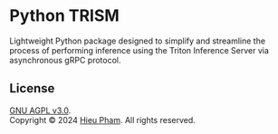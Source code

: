 # Python TRISM
Lightweight Python package designed to simplify and streamline the process of performing inference using the Triton Inference Server via asynchronous gRPC protocol.
## License
[GNU AGPL v3.0](LICENSE).<br>
Copyright &copy; 2024 [Hieu Pham](https://github.com/hieupth). All rights reserved.